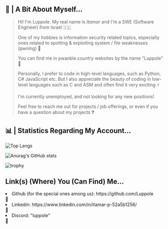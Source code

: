 ## 👨 | A Bit About Myself... 

> Hi! I'm Luppole. My real name is *Itamar* and I'm a SWE (Software Engineer) from Israel 🇮🇱
> 
> One of my hobbies is information security related topics, especially ones related to spotting & exploiting system / file weaknesses (pwning) 🐛
> 
> You can find me in pwanble.country websites by the name "Luppole" 🔎
> 
> Personally, I prefer to code in high-level languages, such as Python, C# JavaScript etc. But I also appreciate the beauty of coding in low-level languages such as C and ASM and often find it very exciting ⚡
> 
> I'm currently unemployed, and not looking for any new positions!
> 
> Feel free to reach me out for projects / job offerings, or even if you have a question about my projects ❓

## 📊 | Statistics Regarding My Account...

![Top Langs](https://github-readme-stats.vercel.app/api/top-langs/?username=luppole&size_weight=0.15&count_weight=0.20&hide=shaderlab,hlsl,cpp,gap&langs_count=8&layout=compact&theme=ayu-mirage)


![Anurag's GitHub stats](https://github-readme-stats.vercel.app/api?username=luppole&hide=contribs,prs&theme=ayu-mirage)


![trophy](https://github-profile-trophy.vercel.app/?username=Luppole&theme=onedark)

## **Link(s) (Where) You (Can Find) Me...**
<li> Github (for the special ones among us): https://github.com/Luppole </li> 🔗
<li> Linkedin: https://www.linkedin.com/in/itamar-p-52a5b1256/ </li> 🔗
<li> Discord: "luppole" </li> 🔗
